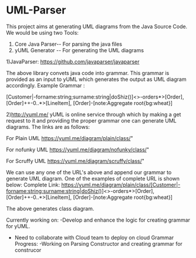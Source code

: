 # UML-Parser

This project aims at generating UML diagrams from the Java Source Code. We would be using two Tools:
1) Core Java Parser-- For parsing the java files
2) yUML Generator -- For generating the UML diagrams

1)JavaParser: https://github.com/javaparser/javaparser

The above library convets java code into grammar. This grammar is provided as an input to yUML which generates the output as UML diagram accordingly.
Example Grammar : 

[Customer|-forname:string;surname:string|doShiz()]<>-orders*>[Order], [Order]++-0..*>[LineItem], [Order]-[note:Aggregate root{bg:wheat}]

2)http://yuml.me/
yUML is online service through which by making a get request to it and providing the proper grammar one can generate UML diagrams. The links are as follows:

For Plain UML
https://yuml.me/diagram/plain/class/"

For nofunky UML
https://yuml.me/diagram/nofunky/class/"	

For Scruffy UML
https://yuml.me/diagram/scruffy/class/"

We can use any one of the URL's above and append our grammar to generate UML diagram. One of the examples of complete URL is shown below:
Complete Link:
https://yuml.me/diagram/plain/class/[Customer|-forname:string;surname:string|doShiz()]<>-orders*>[Order], [Order]++-0..*>[LineItem], [Order]-[note:Aggregate root{bg:wheat}]

The above generates class diagram.


Currently working on:
-Develop and enhance the logic for creating grammar for yUML.
- Need to collaborate with Cloud team to deploy on cloud
Grammar Progress:
  -Working on Parsing Constructor and creating grammar for construcor
